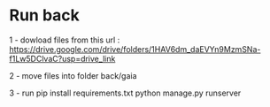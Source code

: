 # Run back

1 - dowload files from this url : https://drive.google.com/drive/folders/1HAV6dm_daEVYn9MzmSNa-f1Lw5DClvaC?usp=drive_link

2 - move files into folder back/gaia

3 - run 
pip install requirements.txt
python manage.py runserver
